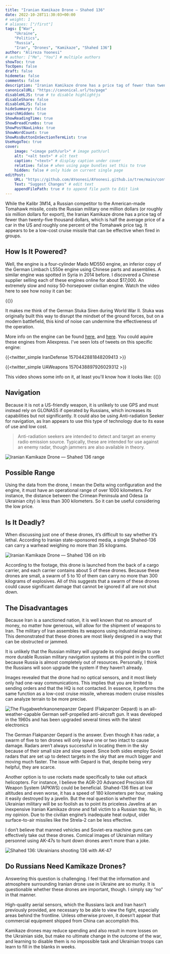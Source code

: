 ```yaml
---
title: "Iranian Kamikaze Drone — Shahed 136"
date: 2022-10-28T11:30:03+00:00
# weight: 1
# aliases: ["/first"]
tags: ["War",
    "Ukraine",
    "Politics",
    "Russia",
    "Iran", "Drones", "Kamikaze", "Shahed 136"]
author: "Alireza Yoonesi"
# author: ["Me", "You"] # multiple authors
showToc: true
TocOpen: false
draft: false
hidemeta: false
comments: false
description: "Iranian Kamikaze drone has a price tag of fewer than twenty-five thousand dollars, which is half the average price of a car in the US and roughly one percent of the Tomahawk price tag. It appears to be a low-cost cruise missile that can be effective when fired in groups. How does it work? How can it be destroyed?"
canonicalURL: "https://canonical.url/to/page"
disableHLJS: true # to disable highlightjs
disableShare: false
disableHLJS: false
hideSummary: false
searchHidden: true
ShowReadingTime: true
ShowBreadCrumbs: true
ShowPostNavLinks: true
ShowWordCount: true
ShowRssButtonInSectionTermList: true
UseHugoToc: true
cover:
    image: "<image path/url>" # image path/url
    alt: "<alt text>" # alt text
    caption: "<text>" # display caption under cover
    relative: false # when using page bundles set this to true
    hidden: false # only hide on current single page
editPost:
    URL: "https://github.com/AYoonesi/AYoonesi.github.io/tree/main/content"
    Text: "Suggest Changes" # edit text
    appendFilePath: true # to append file path to Edit link
---
```



While the Kalibr 3M14, a Russian competitor to the American-made Tomahawk missile, costs the Russian military one million dollars (or roughly six million dollars for export), the Iranian Kamikaze drone has a price tag of fewer than twenty-five thousand dollars, which is half the average price of a car in the US and roughly one percent of the Tomahawk price tag. It appears to be a low-cost cruise missile that can be effective when fired in groups.


## How Is It Powered?
Well, the engine is a four-cylinder Mado MD550 engine, an inferior copy of the German Limbach L550e engine using Chinese parts and assemblies. A similar engine was spotted in Syria in 2014 before. I discovered a Chinese supplier selling each of these engines online for about $17,000. An extremely slow and noisy 50-horsepower civilian engine. Watch the video here to see how noisy it can be:

{{<youtube nmCV2nfzaVE>}}


It makes me think of the German Stuka Siren during World War II. Stuka was originally built this way to disrupt the mindset of the ground forces, but on a modern battlefield, this kind of noise can undermine the effectiveness of the operation.

More info on the engine can be found [here](http://www.uavstar.com/Products/Engine/Engine_e.htm#:~:text=crankshafts%2C%20Exhaust%20stacks-,MD550,-Four%20cylinder%2C%20horizontally), and [here](https://www.militarydrones.org.cn/md-550-engine-price-p00583p1.html). You could aquire these engines from Aliexpress. I've seen lots of tweets on this specific engine:

{{<twitter_simple IranDefense 1570442881848209413 >}}

{{<twitter_simple UAWeapons 1570438897926029312 >}}

This video shows some info on it, at least you'll know how it looks like:
{{<youtube LyoW39UIceE >}}

## Navigation
Because it is not a US-friendly weapon, it is unlikely to use GPS and must instead rely on GLONASS if operated by Russians, which increases its capabilities but not significantly. It could also be using Anti-radiation Seeker for navigation, as Iran appears to use this type of technology due to its ease of use and low cost.

> Anti-radiation seekers are intended to detect and target an enemy radio emission source. Typically, these are intended for use against an enemy radar, though jammers are also available in theory.

![Iranian Kamikaze Drone — Shahed 136 range](range.jpg "Shahed 136 range")

## Possible Range
Using the data from the drone, I mean the Delta wing configuration and the engine, it must have an operational range of over 1000 kilometers. For instance, the distance between the Crimean Peninsula and Odesa (a Ukrainian city) is less than 300 kilometers. So it can be useful considering the low price.

## Is It Deadly?
When discussing just one of these drones, it’s difficult to say whether it’s lethal. According to Iranian state-sponsored media, a single Shahed-136 can carry a warhead weighing no more than 35 kilograms.

![Iranian Kamikaze Drone — Shahed 136 on irib](irib.webp "Shahed 136 irib")

According to the footage, this drone is launched from the back of a cargo carrier, and each carrier contains about 5 of these drones. Because these drones are small, a swarm of 5 to 10 of them can carry no more than 300 kilograms of explosives. All of this suggests that a swarm of these drones could cause significant damage that cannot be ignored if all are not shut down.

## The Disadvantages
Because Iran is a sanctioned nation, it is well known that no amount of money, no matter how generous, will allow for the shipment of weapons to Iran. The military of Iran assembles its weapons using industrial machinery. This demonstrated that these drones are most likely designed in a way that can be obstructed or jammed.

It is unlikely that the Russian military will upgrade its original design to use more durable Russian military navigation systems at this point in the conflict because Russia is almost completely out of resources. Personally, I think the Russians will soon upgrade the system if they haven’t already.

Images revealed that the drone had no optical sensors, and it most likely only had one-way communications. This implies that you are limited to sending orders and that the HQ is not contacted. In essence, it performs the same function as a low-cost cruise missile, whereas modern cruise missiles can analyze terrain to be more precise.

![The Flugabwehrkanonenpanzer Gepard (Flakpanzer Gepard) is an all-weather-capable German self-propelled anti-aircraft gun. It was developed in the 1960s and has been upgraded several times with the latest electronics](Gepard.webp "Flakpanzer Gepard")

The German Flakpanzer Gepard is the answer. Even though it has radar, a swarm of five to ten drones will only leave one or two intact to cause damage. Radars aren’t always successful in locating them in the sky because of their small size and slow speed. Since both sides employ Soviet radars that are set up to detect targets in the sky that are much bigger and moving much faster. The issue with Gepard is that, despite being very helpful, they are scarce.

Another option is to use rockets made specifically to take out attack helicopters. For instance, I believe the AGR-20 Advanced Precision Kill Weapon System (APKWS) could be beneficial. Shahed-136 flies at low altitudes and even worse, it has a speed of 180 kilometers per hour, making it easily destroyed by a javelin. But the real question is whether the Ukrainian military will be so foolish as to point its priceless Javelins at an inexpensive Iranian Kamikaze drone and fall victim to a Russian trap. No, in my opinion. Due to the civilian engine’s inadequate heat output, older surface-to-air missiles like the Strela-2 can be less effective.

I don’t believe that manned vehicles and Soviet-era machine guns can effectively take out these drones. Comical images of Ukrainian military personnel using AK-47s to hunt down drones aren’t more than a joke.

![Shahed 136: Ukrainians shooting 136 with AK-47](0*ptqzjsd57SEAkTfr.webp "Ukrainians shooting 136 with AK-47")

## Do Russians Need Kamikaze Drones?
Answering this question is challenging. I feel that the information and atmosphere surrounding Iranian drone use in Ukraine are so murky. It is questionable whether these drones are important, though. I simply say “no” in that manner.

High-quality aerial sensors, which the Russians lack and Iran hasn’t previously provided, are necessary to be able to view the fight, especially areas behind the frontline. Unless otherwise proven, it doesn’t appear that commercial equipment shipped from China can accomplish this.

Kamikaze drones may reduce spending and also result in more losses on the Ukrainian side, but make no ultimate change in the outcome of the war, and learning to disable them is no impossible task and Ukrainian troops can learn to fill in the blanks in weeks.